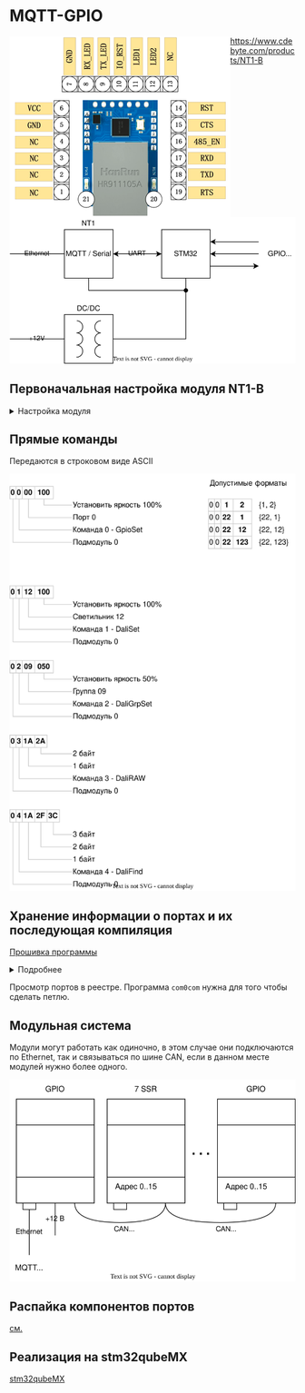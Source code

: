 # MQTT-GPIO

<img align="left"  src="nt_pad.png">


https://www.cdebyte.com/products/NT1-B

![](gpio1.svg)

## Первоначальная настройка модуля NT1-B

<details><summary>Настройка модуля</summary>

Первоначально модуль сидит на статическом адресе 192.168.3.3
настраиваем сеть компа и заходим

![](nt1b_mqtt_settings.png)

Настоятельно рекомендую настроить именно автоматическое получение адреса по DHCP.

Устанавливаем там где 0, нужный нам порядковый номер модуля и нажимаем submit,
пароль для сохранения 123456 после чего перезагружаем по питанию.

В сети его потом можно будет найти по доменному имени MAC адресу:
![](mac-domain.png)

</details>

## Прямые команды

Передаются в строковом виде ASCII

![direct_command.svg](direct_command.svg)


## Хранение информации о портах и их последующая компиляция

[Прошивка программы](write_fw/readme.md)

<details><summary>Подробнее</summary>

```yaml
0: [ "button", "output", "led_button_led", "gpio_exti15" ]                         # PB15
1: [ "button", "output", "led_button", "gpio_exti14" ]                             # PB14
2: [ "button", "output", "led_button_led", "gpio_exti12" ]                         # PB12
3: [ "button", "output", "led_button", "gpio_exti10" ]                             # PB10
4: [ "button", "output", "led_button_led", "tim3_ch4", "gpio_exti1" ]              # PB1
5: [ "button", "output", "led_button", "tim3_ch3", "gpio_exti0" ]                  # PB0
6: [ "button", "output", "led_button_led", "gpio_exti13" ]                         # PB13
7: [ "button", "output", "led_button", "gpio_exti11" ]                             # PB11
8: [ "button", "output", "led_button_led", "gpio_exti2" ]                          # PB2
9: [ "button", "output", "led_button" , "tim3_ch2", "gpio_exti7" ]                 # PA7
10: [ "button", "output", "led_button_led", "tim3_ch1", "gpio_exti6" ]             # PA6
11: [ "button", "output", "led_button", "gpio_exti8" ]                             # PB8
12: [ "button", "output", "led_button_led", "gpio_exti7" ]                         # PB7
13: [ "button", "output", "led_button", "gpio_exti4" ]                             # PB4
14: [ "button", "output", "led_button_led", "gpio_exti5" ]                         # PA5
15: [ "button", "output", "led_button", "gpio_exti9" ]                             # PB9
16: [ "button", "output", "led_button_led", "gpio_exti6" ]                         # PB6
17: [ "button", "output", "led_button", "gpio_exti3" ]                             # PB3
18: [ "button", "output", "led_button_led", "gpio_exti15" ]                        # PA15
19: [ "button", "output", "led_button", "gpio_exti14" ]                            # PC14
20: [ "button", "output", "led_button_led", "gpio_exti3" ]                         # PA3
21: [ "button", "output", "led_button", "gpio_exti2" ]                             # PA2
```

```json
{
  "0": {
    "type": "button",
    "active_level": 0,
    "long_press": 0
  },
  "1": {
    "type": "output",
    "active_level": 0
  },
  "2": {
    "type": "led_button",
    "active_level": 0
  },
  "3": {
    "type": "led_button_led"
  },
  "4": {
    "type": "counter",
    "active_level": 0,
    "tick": 1000
  }
}
```

</details>



Просмотр портов в реестре. Программа `com0com` нужна для того чтобы сделать петлю.


## Модульная система

Модули могут работать как одиночно, в этом случае они подключаются по Ethernet, так и связываться по шине CAN, если в
данном месте модулей нужно более одного.

![](can_modules.svg)

## Распайка компонентов портов

[см.](gpio_pic/readme.md)

## Реализация на stm32qubeMX

[stm32qubeMX](stm32qube/readme.md)

